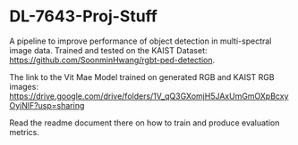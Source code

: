 # DL-7643-Proj-Stuff
A pipeline to improve performance of object detection in multi-spectral image data. Trained and tested on the KAIST Dataset: https://github.com/SoonminHwang/rgbt-ped-detection.

The link to the Vit Mae Model trained on generated RGB and KAIST RGB images: https://drive.google.com/drive/folders/1V_qQ3GXomjH5JAxUmGmOXpBcxyOyjNlF?usp=sharing

Read the readme document there on how to train and produce evaluation metrics.
